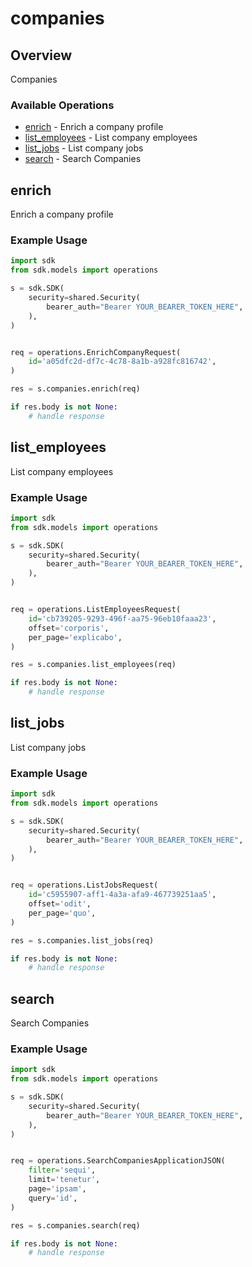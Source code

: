 # companies

## Overview

Companies

### Available Operations

* [enrich](#enrich) - Enrich a company profile
* [list_employees](#list_employees) - List company employees
* [list_jobs](#list_jobs) - List company jobs
* [search](#search) - Search Companies

## enrich

Enrich a company profile

### Example Usage

```python
import sdk
from sdk.models import operations

s = sdk.SDK(
    security=shared.Security(
        bearer_auth="Bearer YOUR_BEARER_TOKEN_HERE",
    ),
)


req = operations.EnrichCompanyRequest(
    id='a05dfc2d-df7c-4c78-8a1b-a928fc816742',
)

res = s.companies.enrich(req)

if res.body is not None:
    # handle response
```

## list_employees

List company employees

### Example Usage

```python
import sdk
from sdk.models import operations

s = sdk.SDK(
    security=shared.Security(
        bearer_auth="Bearer YOUR_BEARER_TOKEN_HERE",
    ),
)


req = operations.ListEmployeesRequest(
    id='cb739205-9293-496f-aa75-96eb10faaa23',
    offset='corporis',
    per_page='explicabo',
)

res = s.companies.list_employees(req)

if res.body is not None:
    # handle response
```

## list_jobs

List company jobs

### Example Usage

```python
import sdk
from sdk.models import operations

s = sdk.SDK(
    security=shared.Security(
        bearer_auth="Bearer YOUR_BEARER_TOKEN_HERE",
    ),
)


req = operations.ListJobsRequest(
    id='c5955907-aff1-4a3a-afa9-467739251aa5',
    offset='odit',
    per_page='quo',
)

res = s.companies.list_jobs(req)

if res.body is not None:
    # handle response
```

## search

Search Companies

### Example Usage

```python
import sdk
from sdk.models import operations

s = sdk.SDK(
    security=shared.Security(
        bearer_auth="Bearer YOUR_BEARER_TOKEN_HERE",
    ),
)


req = operations.SearchCompaniesApplicationJSON(
    filter='sequi',
    limit='tenetur',
    page='ipsam',
    query='id',
)

res = s.companies.search(req)

if res.body is not None:
    # handle response
```
